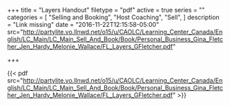 +++
title = "Layers Handout"
filetype = "pdf"
active = true
series = ""
categories = [
  "Selling and Booking",
  "Host Coaching",
  "Sell",
]
description = "Link missing"
date = "2016-11-22T12:15:58-05:00"
src="http://partylite.vo.llnwd.net/o15/u/CAOLC/Learning_Center_Canada/English/LC_Main/LC_Main_Sell_And_Book/Book/Personal_Business_Gina_Fletcher_Jen_Hardy_Melonie_Wallace/FL_Layers_GFletcher.pdf"

+++

{{< pdf src="http://partylite.vo.llnwd.net/o15/u/CAOLC/Learning_Center_Canada/English/LC_Main/LC_Main_Sell_And_Book/Book/Personal_Business_Gina_Fletcher_Jen_Hardy_Melonie_Wallace/FL_Layers_GFletcher.pdf" >}}
